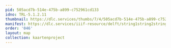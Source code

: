 ```yaml
---
pid: 505acd7b-514e-475b-a899-c752961cd133
idno: TRL-5.1.2.11
thumbnail: https://dlc.services/thumbs/7/4/505acd7b-514e-475b-a899-c752961cd133/full/400,339/0/default.jpg
manifest: https://dlc.services/iiif-resource/delft/string1string2string3/kaartenproject-2007/TRL-5.1.2.11
order: '046'
layout: map
collection: kaartenproject
---
```

